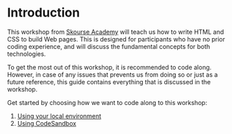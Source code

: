 # Introduction

This workshop from [Skourse Academy](https://skourse.com/) will teach us how to write HTML and CSS to build Web pages. This is designed for participants who have no prior coding experience, and will discuss the fundamental concepts for both technologies.

To get the most out of this workshop, it is recommended to code along. However, in case of any issues that prevents us from doing so or just as a future reference, this guide contains everything that is discussed in the workshop.

Get started by choosing how we want to code along to this workshop:

1. [Using your local environment](setup-local.md)
2. [Using CodeSandbox](setup-codesandbox.md)
